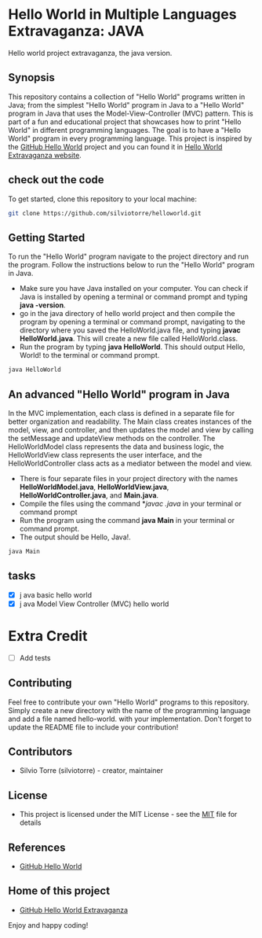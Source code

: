 # Hello World in Multiple Languages Extravaganza: JAVA
Hello world project extravaganza, the java version.
## Synopsis
This repository contains a collection of "Hello World" programs written in Java; from the simplest "Hello World" program in Java to a "Hello World" program in Java that uses the Model-View-Controller (MVC) pattern. This is part of a fun and educational project that showcases how to print "Hello World" in different programming languages. The goal is to have a "Hello World" program in every programming language. This project is inspired by the [GitHub Hello World](https://docs.github.com/en/get-started/quickstart/hello-world) project and you can found it in [Hello World Extravaganza website](https://silviotorre.github.io/helloworld/).
 
## check out the code
To get started, clone this repository to your local machine:
```bash
git clone https://github.com/silviotorre/helloworld.git
```
## Getting Started
To run the "Hello World" program navigate to the project directory and run the program. Follow the instructions below to run the "Hello World" program in Java.

- Make sure you have Java installed on your computer. You can check if Java is installed by opening a terminal or command prompt and typing **java -version**.
- go in the java directory of hello world project and then compile the program by opening a terminal or command prompt, navigating to the directory where you saved the HelloWorld.java file, and typing **javac HelloWorld.java**. This will create a new file called HelloWorld.class.
- Run the program by typing **java HelloWorld**. This should output Hello, World! to the terminal or command prompt.

```bash
java HelloWorld
```
## An advanced "Hello World" program in Java
In the MVC implementation, each class is defined in a separate file for better organization and readability. The Main class creates instances of the model, view, and controller, and then updates the model and view by calling the setMessage and updateView methods on the controller. The HelloWorldModel class represents the data and business logic, the HelloWorldView class represents the user interface, and the HelloWorldController class acts as a mediator between the model and view.

- There is four separate files in your project directory with the names **HelloWorldModel.java**, **HelloWorldView.java**, **HelloWorldController.java**, and **Main.java**.
- Compile the files using the command **javac *.java** in your terminal or command prompt
- Run the program using the command **java Main** in your terminal or command prompt.
- The output should be Hello, Java!.

```bash
java Main
```


## tasks
- [x] j ava basic hello world
- [x] j ava Model View Controller (MVC) hello world

# Extra Credit
- [ ]  Add tests

## Contributing
Feel free to contribute your own "Hello World" programs to this repository. Simply create a new directory with the name of the programming language and add a file named hello-world.<extension> with your implementation. Don't forget to update the README file to include your contribution!

## Contributors
- Silvio Torre (silviotorre)  - creator, maintainer

## License
- This project is licensed under the MIT License - see the [MIT](https://choosealicense.com/licenses/mit/) file for details

## References
- [GitHub Hello World](https://docs.github.com/en/get-started/quickstart/hello-world)

## Home of this project
- [GitHub Hello World Extravaganza](https://github.com/silviotorre/helloworld/)

Enjoy and happy coding!